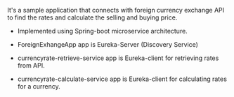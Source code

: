 It's a sample application that connects with foreign currency exchange API to find the rates and calculate the selling and buying price.

- Implemented using Spring-boot microservice architecture.

- ForeignExhangeApp app is Eureka-Server (Discovery Service)

- currencyrate-retrieve-service app is Eureka-client for retrieving rates from API.

- currencyrate-calculate-service app is Eureka-client for calculating rates for a currency.
